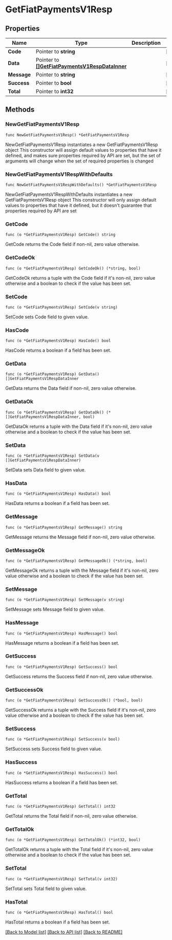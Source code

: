 # GetFiatPaymentsV1Resp

## Properties

Name | Type | Description | Notes
------------ | ------------- | ------------- | -------------
**Code** | Pointer to **string** |  | [optional] 
**Data** | Pointer to [**[]GetFiatPaymentsV1RespDataInner**](GetFiatPaymentsV1RespDataInner.md) |  | [optional] 
**Message** | Pointer to **string** |  | [optional] 
**Success** | Pointer to **bool** |  | [optional] 
**Total** | Pointer to **int32** |  | [optional] 

## Methods

### NewGetFiatPaymentsV1Resp

`func NewGetFiatPaymentsV1Resp() *GetFiatPaymentsV1Resp`

NewGetFiatPaymentsV1Resp instantiates a new GetFiatPaymentsV1Resp object
This constructor will assign default values to properties that have it defined,
and makes sure properties required by API are set, but the set of arguments
will change when the set of required properties is changed

### NewGetFiatPaymentsV1RespWithDefaults

`func NewGetFiatPaymentsV1RespWithDefaults() *GetFiatPaymentsV1Resp`

NewGetFiatPaymentsV1RespWithDefaults instantiates a new GetFiatPaymentsV1Resp object
This constructor will only assign default values to properties that have it defined,
but it doesn't guarantee that properties required by API are set

### GetCode

`func (o *GetFiatPaymentsV1Resp) GetCode() string`

GetCode returns the Code field if non-nil, zero value otherwise.

### GetCodeOk

`func (o *GetFiatPaymentsV1Resp) GetCodeOk() (*string, bool)`

GetCodeOk returns a tuple with the Code field if it's non-nil, zero value otherwise
and a boolean to check if the value has been set.

### SetCode

`func (o *GetFiatPaymentsV1Resp) SetCode(v string)`

SetCode sets Code field to given value.

### HasCode

`func (o *GetFiatPaymentsV1Resp) HasCode() bool`

HasCode returns a boolean if a field has been set.

### GetData

`func (o *GetFiatPaymentsV1Resp) GetData() []GetFiatPaymentsV1RespDataInner`

GetData returns the Data field if non-nil, zero value otherwise.

### GetDataOk

`func (o *GetFiatPaymentsV1Resp) GetDataOk() (*[]GetFiatPaymentsV1RespDataInner, bool)`

GetDataOk returns a tuple with the Data field if it's non-nil, zero value otherwise
and a boolean to check if the value has been set.

### SetData

`func (o *GetFiatPaymentsV1Resp) SetData(v []GetFiatPaymentsV1RespDataInner)`

SetData sets Data field to given value.

### HasData

`func (o *GetFiatPaymentsV1Resp) HasData() bool`

HasData returns a boolean if a field has been set.

### GetMessage

`func (o *GetFiatPaymentsV1Resp) GetMessage() string`

GetMessage returns the Message field if non-nil, zero value otherwise.

### GetMessageOk

`func (o *GetFiatPaymentsV1Resp) GetMessageOk() (*string, bool)`

GetMessageOk returns a tuple with the Message field if it's non-nil, zero value otherwise
and a boolean to check if the value has been set.

### SetMessage

`func (o *GetFiatPaymentsV1Resp) SetMessage(v string)`

SetMessage sets Message field to given value.

### HasMessage

`func (o *GetFiatPaymentsV1Resp) HasMessage() bool`

HasMessage returns a boolean if a field has been set.

### GetSuccess

`func (o *GetFiatPaymentsV1Resp) GetSuccess() bool`

GetSuccess returns the Success field if non-nil, zero value otherwise.

### GetSuccessOk

`func (o *GetFiatPaymentsV1Resp) GetSuccessOk() (*bool, bool)`

GetSuccessOk returns a tuple with the Success field if it's non-nil, zero value otherwise
and a boolean to check if the value has been set.

### SetSuccess

`func (o *GetFiatPaymentsV1Resp) SetSuccess(v bool)`

SetSuccess sets Success field to given value.

### HasSuccess

`func (o *GetFiatPaymentsV1Resp) HasSuccess() bool`

HasSuccess returns a boolean if a field has been set.

### GetTotal

`func (o *GetFiatPaymentsV1Resp) GetTotal() int32`

GetTotal returns the Total field if non-nil, zero value otherwise.

### GetTotalOk

`func (o *GetFiatPaymentsV1Resp) GetTotalOk() (*int32, bool)`

GetTotalOk returns a tuple with the Total field if it's non-nil, zero value otherwise
and a boolean to check if the value has been set.

### SetTotal

`func (o *GetFiatPaymentsV1Resp) SetTotal(v int32)`

SetTotal sets Total field to given value.

### HasTotal

`func (o *GetFiatPaymentsV1Resp) HasTotal() bool`

HasTotal returns a boolean if a field has been set.


[[Back to Model list]](../README.md#documentation-for-models) [[Back to API list]](../README.md#documentation-for-api-endpoints) [[Back to README]](../README.md)


